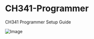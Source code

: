 # CH341-Programmer

CH341 Programmer Setup Guide

![Image](https://github.com/user-attachments/assets/18ef2e1b-1c79-47d9-8fb1-9f929db4671a)
